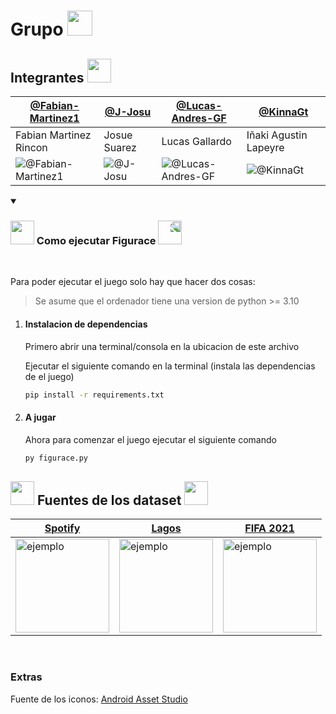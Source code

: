 <h1 >  Grupo <img src="https://media.giphy.com/media/lkTunMhUitIEITABuS/giphy.gif" height="40" />
 </h1>


<h2 > Integrantes <img src="https://media.giphy.com/media/BVtSZe6biWHivNTef4/giphy.gif" height="38" />
 </h1>

[@Fabian-Martinez1](https://github.com/Fabian-Martinez1) | [@J-Josu](https://github.com/J-Josu) | [@Lucas-Andres-GF](https://github.com/Lucas-Andres-GF) | [@KinnaGt](https://github.com/KinnaGt)
--- | --- | --- | ---
Fabian Martinez Rincon | Josue Suarez | Lucas Gallardo | Iñaki Agustin Lapeyre
![@Fabian-Martinez1](https://avatars.githubusercontent.com/Fabian-Martinez1?s=150&v=0) | ![@J-Josu](https://avatars.githubusercontent.com/J-Josu?s=150&v=1) | ![@Lucas-Andres-GF](https://avatars.githubusercontent.com/Lucas-Andres-GF?s=150&v=1) | ![@KinnaGt](https://avatars.githubusercontent.com/KinnaGt?s=150&v=1)



<details open> 

  <summary><h3 ><img src="https://media.giphy.com/media/cj87CxfRtrUifF3Ryk/giphy.gif" height="38" /> Como ejecutar Figurace</a>
 <img style="transform:scaleX(-1);" src="https://media.giphy.com/media/cj87CxfRtrUifF3Ryk/giphy.gif" height="38" /></h1></summary>
  <br/>

Para poder ejecutar el juego solo hay que hacer dos cosas:

> Se asume que el ordenador tiene una version de python >= 3.10

1. #### Instalacion de dependencias

    Primero abrir una terminal/consola en la ubicacion de este archivo

    Ejecutar el siguiente comando en la terminal (instala las dependencias de el juego)

    ```bash
    pip install -r requirements.txt
    ```

1. #### A jugar

    Ahora para comenzar el juego ejecutar el siguiente comando

    ```bash
    py figurace.py
    ```

</details>

<h2 > <img src="https://media.giphy.com/media/HwBlFQZFcAoUcPHZdX/giphy.gif" height="38" /> Fuentes de los dataset <img src="https://media.giphy.com/media/HwBlFQZFcAoUcPHZdX/giphy.gif" height="38" />
 </h1>


[Spotify](https://www.kaggle.com/datasets/muhmores/spotify-top-100-songs-of-20152019) | [Lagos](https://www.ign.gob.ar/NuestrasActividades/Geografia/DatosArgentina/Lagos) | [FIFA 2021](https://www.kaggle.com/datasets/aayushmishra1512/fifa-2021-complete-player-data?resource=download) 
--- | --- | --- 
<img src = "https://user-images.githubusercontent.com/55964635/170844079-de18c35d-138a-4c24-af09-c74086ffcab8.jpg" width = "150" height = "150" alt = "ejemplo" align = "center" /> | <img src = "https://user-images.githubusercontent.com/55964635/170844002-7aa0ba0d-7b8b-4c2c-adfa-2adec352e59c.jpg" width = "150" height = "150" alt = "ejemplo" align = "center" /> | <img src = "https://user-images.githubusercontent.com/55964635/170844054-57c7460d-62d0-4cc1-988e-32232ef88e15.jpg" width = "150" height = "150" alt = "ejemplo" align = "center" /> 


<br>




### Extras


Fuente de los iconos: [Android Asset Studio](https://romannurik.github.io/AndroidAssetStudio/icons-notification.html)